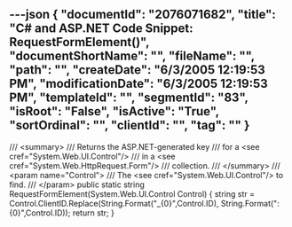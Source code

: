 ---json
{
  "documentId": "2076071682",
  "title": "C# and ASP.NET Code Snippet: RequestFormElement()",
  "documentShortName": "",
  "fileName": "",
  "path": "",
  "createDate": "6/3/2005 12:19:53 PM",
  "modificationDate": "6/3/2005 12:19:53 PM",
  "templateId": "",
  "segmentId": "83",
  "isRoot": "False",
  "isActive": "True",
  "sortOrdinal": "",
  "clientId": "",
  "tag": ""
}
---

/// &lt;summary&gt;
/// Returns the ASP.NET-generated key
/// for a &lt;see cref=&quot;System.Web.UI.Control&quot;/&gt;
/// in a &lt;see cref=&quot;System.Web.HttpRequest.Form&quot;/&gt;
/// collection.
/// &lt;/summary&gt;
/// &lt;param name=&quot;Control&quot;&gt;
/// The &lt;see cref=&quot;System.Web.UI.Control&quot;/&gt; to find.
/// &lt;/param&gt;
public static string RequestFormElement(System.Web.UI.Control Control)
{
    string str =
        Control.ClientID.Replace(String.Format(&quot;_{0}&quot;,Control.ID),
            String.Format(&quot;:{0}&quot;,Control.ID));
    return str;
}
